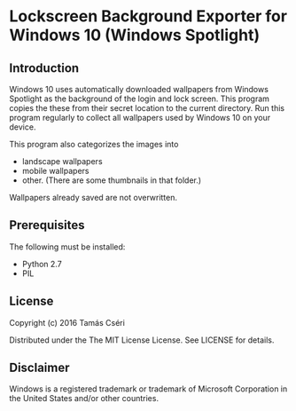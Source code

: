 Lockscreen Background Exporter for Windows 10 (Windows Spotlight)
====


Introduction
----
Windows 10 uses automatically downloaded wallpapers from Windows Spotlight
as the background of the login and lock screen. This program copies the these
from their secret location to the current directory. Run this program regularly
to collect all wallpapers used by Windows 10 on your device.

This program also categorizes the images into

- landscape wallpapers
- mobile wallpapers
- other. (There are some thumbnails in that folder.)

Wallpapers already saved are not overwritten.


Prerequisites
----
The following must be installed:

- Python 2.7
- PIL


License
----
Copyright (c) 2016 Tamás Cséri

Distributed under the The MIT License License. See LICENSE for details.


Disclaimer
----
Windows is a registered trademark or trademark of Microsoft Corporation in the
United States and/or other countries.

